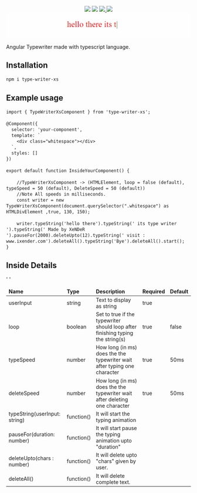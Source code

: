 <p align="center">
<img src="https://img.shields.io/badge/language-typescript-green?style=round-square&logo=typescript" /> 
<img src="https://img.shields.io/badge/angular-v14.0.0-%2361DBFB?style=round-square&logo=angular" />
<a href="https://github.com/Xender007/angular-type-writer" target="_blank">
<img src="https://img.shields.io/badge/version-v1.1.4-green?style=flat-round&logo=github" />
</a>
<a href="https://www.npmjs.com/package/type-writer-xs" target="_blank">
<img src="https://img.shields.io/badge/package-npm-red?style=flat-square&logo=npm" />
</a>

<img src="./type-writer-main.gif" />
</p>
Angular Typewriter made with typescript language.

## Installation

```sh
npm i type-writer-xs
```

## Example usage

```tsx
import { TypeWriterXsComponent } from 'type-writer-xs';

@Component({
  selector: 'your-component',
  template: `
    <div class="whitespace"></div>
  `,
  styles: []
})

export default function InsideYourComponent() {

    //TypeWriterXsComponent -> (HTMLElement, loop = false (default), typeSpeed = 50 (default), DeleteSpeed = 50 (default))
    //Note All speeds in milliseconds.
    const writer = new TypeWriterXsComponent(document.querySelector(".whitespace") as HTMLDivElement ,true, 130, 150);

    writer.typeString('hello there').typeString(' its type writer ').typeString(' Made by XeNDeR ').pauseFor(2000).deleteUpto(12).typeString(' visit : www.ixender.com').deleteAll().typeString('Bye').deleteAll().start();
}
```

## Inside Details

<table>
<thead>
    <tr><td><b>Name</b></td><td><b>Type</b></td><td><b>Description</b></td><td><b>Required</b></td><td><b>Default</b></td></tr>
</thead>
<tbody>
    <tr><td>userInput</td><td>string</td><td>Text to display as string </td><td>true</td><td></td>' '</tr>
    <tr><td>loop</td><td>boolean</td><td>Set to true if the typewriter should loop after finishing typing the string(s)</td><td>true</td><td>false</td></tr>
    <tr><td>typeSpeed</td><td>number</td><td>How long (in ms) does the the typewriter wait after typing one character</td><td>true</td><td>50ms</td></tr>
    <tr><td>deleteSpeed</td><td>number</td><td>How long (in ms) does the the typewriter wait after deleting one character</td><td>true</td><td>50ms</td></tr>
    <tr><td>typeString(userInput: string)</td><td>function()</td><td>It will start the typing animation</td><td></td><td></td></tr>
    <tr><td>pauseFor(duration: number)</td><td>function()</td><td>It will start pause the typing animation upto "duration"</td><td></td><td></td></tr>
    <tr><td>deleteUpto(chars : number)</td><td>function()</td><td>It will delete upto "chars" given by user.</td><td></td><td></td></tr>
    <tr><td>deleteAll()</td><td>function()</td><td>It will delete complete text.</td><td></td><td></td></tr>
</tbody>
</table>
